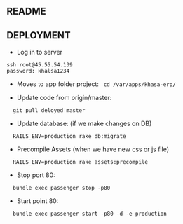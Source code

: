 ## README

## DEPLOYMENT
* Log in to server
```
ssh root@45.55.54.139
password: khalsa1234
```

* Moves to app folder project:
```  cd /var/apps/khasa-erp/ ```

* Update code from origin/master:
```
  git pull deloyed master
  ```

* Update database: (if we make changes on DB)
```
  RAILS_ENV=production rake db:migrate
  ```

* Precompile Assets (when we have new css or js file)
```
  RAILS_ENV=production rake assets:precompile
  ```

* Stop port 80:
```
  bundle exec passenger stop -p80
```

* Start point 80:
```
  bundle exec passenger start -p80 -d -e production
```
